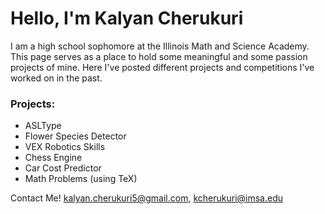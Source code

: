 # Hello, I'm Kalyan Cherukuri 
I am a high school sophomore at the Illinois Math and Science Academy. This page serves as a place to hold some meaningful and some passion projects of mine. Here I've posted different projects and competitions I've worked on in the past.

### Projects:
- ASLType
- Flower Species Detector
- VEX Robotics Skills
- Chess Engine
- Car Cost Predictor
- Math Problems (using TeX)

Contact Me! <kalyan.cherukuri5@gmail.com>, <kcherukuri@imsa.edu>
